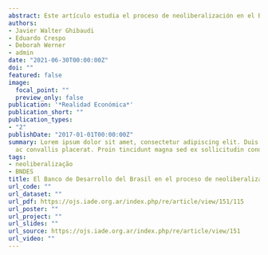 ```yaml
---
abstract: Este artículo estudia el proceso de neoliberalización en el Brasil teniendo como caso de estudio al Banco Nacional de Desarrollo Económico y social (BNDES) durante el período 2003-2019. Este recorte temporal busca observar la acción del BNDES durante los tres primeros gobiernos del Partido de los Trabajadores (PT) (2003-2014), y sus cambios y permanencias a partir de la ofensiva conservadora que se inició en 2015 hasta 2019, cuando se completó el primer año de gobierno la extrema derecha, antes de la irrupción de la pandemia de COVID-19. La metodología de investigación consistió en el análisis de estadísticas operacionales, de documentos y de entrevistas realizadas en el BNDES. Entre los resultados destacamos cómo entre 2003 y 2014 el BNDES amplió su poder de financiamiento en beneficio de asociaciones entre grandes empresas públicas y privadas en grandes proyectos, situación que denominamos BNDES conglomerador. bPor el contrario, entre 2015 y 2019 el Banco fue reducido en su poder de financiamiento, orienta o a gestionar y financiar una nueva rueda de privatizaciones y a promover la creación de instrumentos financieros en el mercado de capitales privado, momento que llamamos BNDES privatizador. Esta tendencia se acentúa con la asunción del gobierno de extrema derecha, en 2019, lo que redujo aún más su capacidad de regulación y financiamiento en vísperas de la pandemia de COVID-19.
authors:
- Javier Walter Ghibaudi
- Eduardo Crespo
- Deborah Werner
- admin
date: "2021-06-30T00:00:00Z"
doi: ""
featured: false
image:
  focal_point: ""
  preview_only: false
publication: '*Realidad Económica*'
publication_short: ""
publication_types:
- "2"
publishDate: "2017-01-01T00:00:00Z"
summary: Lorem ipsum dolor sit amet, consectetur adipiscing elit. Duis posuere tellus
  ac convallis placerat. Proin tincidunt magna sed ex sollicitudin condimentum.
tags:
- neoliberalização
- BNDES
title: El Banco de Desarrollo del Brasil en el proceso de neoliberalización reciente (2003-2019)
url_code: ""
url_dataset: ""
url_pdf: https://ojs.iade.org.ar/index.php/re/article/view/151/115
url_poster: ""
url_project: ""
url_slides: ""
url_source: https://ojs.iade.org.ar/index.php/re/article/view/151
url_video: ""
---
```


